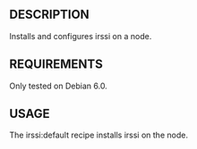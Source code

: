 ## DESCRIPTION

Installs and configures irssi on a node.

## REQUIREMENTS

Only tested on Debian 6.0.

## USAGE

The irssi:default recipe installs irssi on the node.
